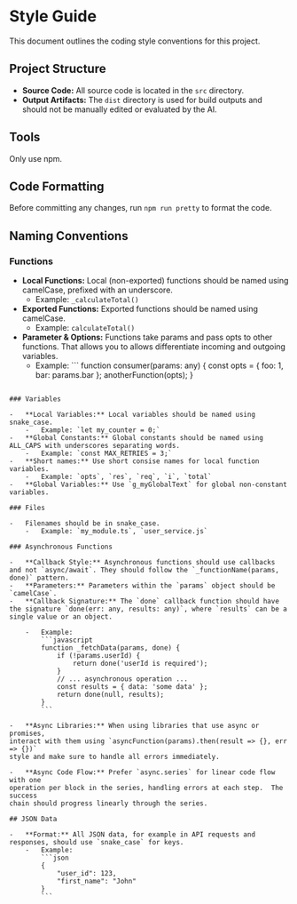 # Style Guide

This document outlines the coding style conventions for this project.

## Project Structure

-   **Source Code:** All source code is located in the `src` directory.
-   **Output Artifacts:** The `dist` directory is used for build outputs and should not be manually edited or evaluated by the AI.

## Tools

Only use npm.

## Code Formatting

Before committing any changes, run `npm run pretty` to format the code.

## Naming Conventions

### Functions

-   **Local Functions:** Local (non-exported) functions should be named using camelCase, prefixed with an underscore.
    -   Example: `_calculateTotal()`
-   **Exported Functions:** Exported functions should be named using camelCase.
    -   Example: `calculateTotal()`
-   **Parameter & Options:** Functions take params and pass opts to other
functions.  That allows you to allows differentiate incoming and outgoing variables.
    -   Example: ```
function consumer(params: any) {
    const opts = { foo: 1, bar: params.bar };
    anotherFunction(opts);
}
```

### Variables

-   **Local Variables:** Local variables should be named using snake_case.
    -   Example: `let my_counter = 0;`
-   **Global Constants:** Global constants should be named using ALL_CAPS with underscores separating words.
    -   Example: `const MAX_RETRIES = 3;`
-   **Short names:** Use short consise names for local function variables.
    -   Example: `opts`, `res`, `req`, `i`, `total`
-   **Global Variables:** Use `g_myGlobalText` for global non-constant variables.

### Files

-   Filenames should be in snake_case.
    -   Example: `my_module.ts`, `user_service.js`

### Asynchronous Functions

-   **Callback Style:** Asynchronous functions should use callbacks and not `async/await`. They should follow the `_functionName(params, done)` pattern.
-   **Parameters:** Parameters within the `params` object should be `camelCase`.
-   **Callback Signature:** The `done` callback function should have the signature `done(err: any, results: any)`, where `results` can be a single value or an object.

    -   Example:
        ```javascript
        function _fetchData(params, done) {
            if (!params.userId) {
                return done('userId is required');
            }
            // ... asynchronous operation ...
            const results = { data: 'some data' };
            return done(null, results);
        }
        ```

-   **Async Libraries:** When using libraries that use async or promises,
interact with them using `asyncFunction(params).then(result => {}, err => {})`
style and make sure to handle all errors immediately.

-   **Async Code Flow:** Prefer `async.series` for linear code flow with one
operation per block in the series, handling errors at each step.  The success
chain should progress linearly through the series.

## JSON Data

-   **Format:** All JSON data, for example in API requests and responses, should use `snake_case` for keys.
    -   Example:
        ```json
        {
            "user_id": 123,
            "first_name": "John"
        }
        ```
